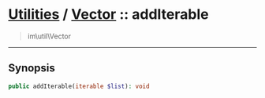 # [Utilities](util.md) / [Vector](util-Vector.md) :: addIterable
 > im\util\Vector
____

## Synopsis
```php
public addIterable(iterable $list): void
```
